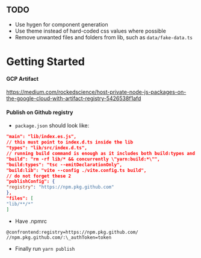 ## TODO

- Use hygen for component generation
- Use theme instead of hard-coded css values where possible
- Remove unwanted files and folders from lib, such as `data/fake-data.ts`

# Getting Started

#### GCP Artifact

https://medium.com/rockedscience/host-private-node-js-packages-on-the-google-cloud-with-artifact-registry-5426538f1afd

#### Publish on Github registry

- `package.json` should look like:

```json
"main": "lib/index.es.js",
// this must point to index.d.ts inside the lib
"types": "lib/src/index.d.ts",
// running build command is enough as it includes both build:types and build:lib
"build": "rm -rf lib/* && concurrently \"yarn:build:*\"",
"build:types": "tsc --emitDeclarationOnly",
"build:lib": "vite --config ./vite.config.ts build",
// do not forget these 2
"publishConfig": {
"registry": "https://npm.pkg.github.com"
},
"files": [
"lib/**/*"
]
```

- Have .npmrc

```
@confrontend:registry=https://npm.pkg.github.com/
//npm.pkg.github.com/:\_authToken=token
```

- Finally run `yarn publish`

